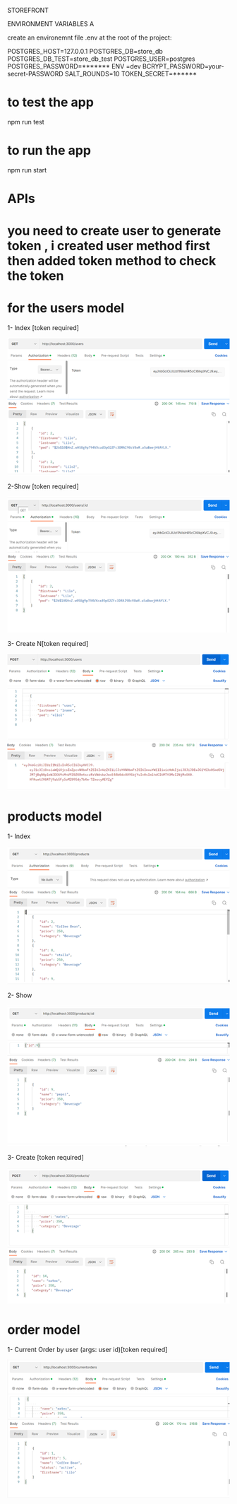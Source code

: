 STOREFRONT  

ENVIRONMENT VARIABLES A

create an environemnt file  .env at the root of the project:

POSTGRES_HOST=127.0.0.1
POSTGRES_DB=store_db
POSTGRES_DB_TEST=store_db_test
POSTGRES_USER=postgres
POSTGRES_PASSWORD=*******
ENV =dev
BCRYPT_PASSWORD=your-secret-PASSWORD
SALT_ROUNDS=10
TOKEN_SECRET=******

# to test the app
npm run test 

# to run the app
 npm run start 


# APIs 

# you need to create user to generate token  , i created user method first then added token method to check the token

# for the users model

1- Index [token required]


![Screenshot](./screenshots/Picture1.png)




2-Show [token required]

![Screenshot](./screenshots/Picture2.png)


3- Create N[token required]

![Screenshot](./screenshots/Picture3.png)




# products model

1-	Index


![Screenshot](./screenshots/Picture4.png)



2-	Show 


![Screenshot](./screenshots/Picture5.png)

3-	Create [token required]


![Screenshot](./screenshots/Picture6.png)





# order model

1-	Current Order by user (args: user id)[token required]


![Screenshot](./screenshots/Picture7.png)
